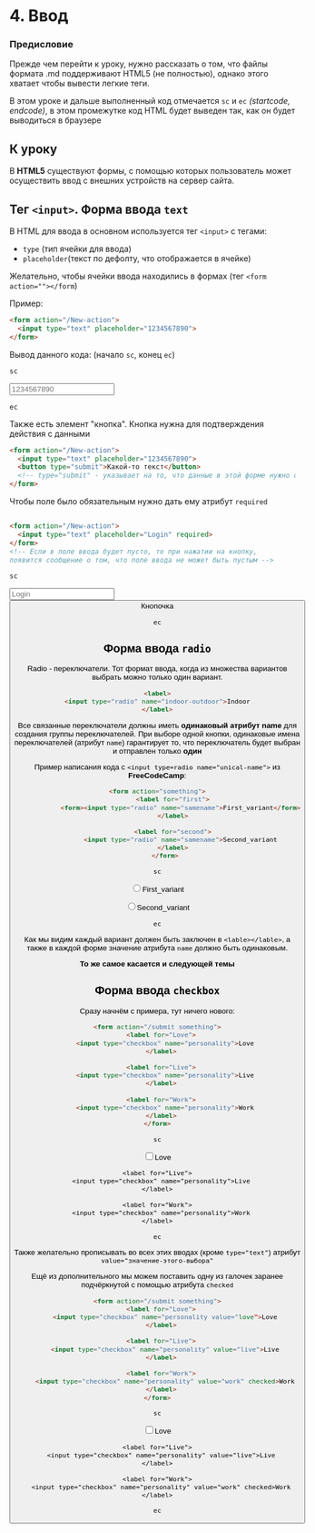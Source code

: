   # 4. Ввод
  ### Предисловие
  Прежде чем перейти к уроку, нужно рассказать о том, что файлы формата .md поддерживают HTML5 (не полностью), однако этого хватает чтобы вывести легкие теги.
  
  В этом уроке и дальше выполненный код отмечается `sc` и `ec` *(startcode, endcode)*, в этом промежутке код HTML будет выведен так, как он будет выводиться в браузере
  
  ## К уроку
  
  В **HTML5** существуют формы, с помощью которых пользователь может осуществить ввод с внешних устройств на сервер сайта.
  ## Тег `<input>`. Форма ввода `text`
  В HTML для ввода в основном используется тег `<input>` с тегами:
  
  * `type` (тип ячейки для ввода)
  * `placeholder`(текст по дефолту, что отображается в ячейке)
  
  Желательно, чтобы ячейки ввода находились в формах (тег `<form action=""></form`)
  
  Пример:
  
  ```html
  <form action="/New-action">
    <input type="text" placeholder="1234567890">
  </form>
  ```
  
  Вывод данного кода: (начало `sc`, конец `ec`)
  
  `sc`
  
  <form action="/New-action">
    <input type="text" placeholder="1234567890">
  </form>
  
  `ec`
  
  Также есть элемент "кнопка". Кнопка нужна для подтверждения действия с данными
  
  ```html
  <form action="/New-action">
    <input type="text" placeholder="1234567890">
    <button type="submit">Какой-то текст</button>
    <!-- type="submit" - указывает на то, что данные в этой форме нужно отправить -->
  </form>
  ```
  
  Чтобы поле было обязательным нужно дать ему атрибут `required`
  
  ```html
  
  <form action="/New-action">
    <input type="text" placeholder="Login" required>
  </form>
  <!-- Если в поле ввода будет пусто, то при нажатии на кнопку,
  появится сообщение о том, что поле ввода не может быть пустым -->
  ```
  
  `sc`
  
  <form action="/New-action">
    <input type="text" placeholder="Login" required>
    <br>
    <button type="submit">Кнопочка</buttom>
  </form>
  
  `ec`
  
  ## Форма ввода `radio`
  Radio - переключатели. Тот формат ввода, когда из множества вариантов выбрать можно только один вариант.
  
  ```html
  <label>
  <input type="radio" name="indoor-outdoor">Indoor
  </label>
  ```
  
  Все связанные переключатели должны иметь **одинаковый атрибут name** для создания группы переключателей. При выборе одной кнопки, одинаковые имена переключателей (атрибут `name`) гарантирует то, что переключатель будет выбран и отправлен только **один**
  
  Пример написания кода с `<input type=radio name="unical-name">` из **FreeCodeCamp**:
  
  ```html
  <form action="something">
          <label for="first">
              <form><input type="radio" name="samename">First_variant</form>
          </label>
  
          <label for="second">
              <input type="radio" name="samename">Second_variant
          </label>
      </form>
  ```
  
  `sc`
  
  <form action="something">
  <label for="first">
  <form><input type="radio" name="samename">First_variant</form>
  </label>
  
  <label for="second">
  <input type="radio" name="samename">Second_variant
  </label>
  </form>
  
  `ec`
  
  Как мы видим каждый вариант должен быть заключен в `<lable></lable>`, а также в каждой форме значение атрибута `name` должно быть одинаковым. 
  
  **То же самое касается и следующей темы**
  ## Форма ввода `checkbox`
  
  Сразу начнём с примера, тут ничего нового:
  
  ```html
  <form action="/submit something">
    <label for="Love">
      <input type="checkbox" name="personality">Love
    </label>
    
    <label for="Live">
      <input type="checkbox" name="personality">Live
    </label>
    
    <label for="Work">
      <input type="checkbox" name="personality">Work
    </label>
  </form>
  ```
  
  `sc`
  
  <form action="/submit something">
    <label for="Love">
      <input type="checkbox" name="personality">Love
    </label>
    
    <label for="Live">
      <input type="checkbox" name="personality">Live
    </label>
    
    <label for="Work">
      <input type="checkbox" name="personality">Work
    </label>
  </form>
  
  `ec`
  
  Также желательно прописывать во всех этих вводах (кроме `type="text"`) атрибут `value="значение-этого-выбора"`
  
  Ещё из дополнительного мы можем поставить одну из галочек заранее подчёркнутой с помощью атрибута `checked`
  
  ```html
  <form action="/submit something">
    <label for="Love">
      <input type="checkbox" name="personality value="love">Love
    </label>
    
    <label for="Live">
      <input type="checkbox" name="personality" value="live">Live
    </label>
    
    <label for="Work">
      <input type="checkbox" name="personality" value="work" checked>Work
    </label>
  </form>
  ```
  
  `sc`
  
  <form action="/submit something">
    <label for="Love">
      <input type="checkbox" name="personality value="love">Love
    </label>
    
    <label for="Live">
      <input type="checkbox" name="personality" value="live">Live
    </label>
    
    <label for="Work">
      <input type="checkbox" name="personality" value="work" checked>Work
    </label>
  </form>
  
  `ec`
  
  
